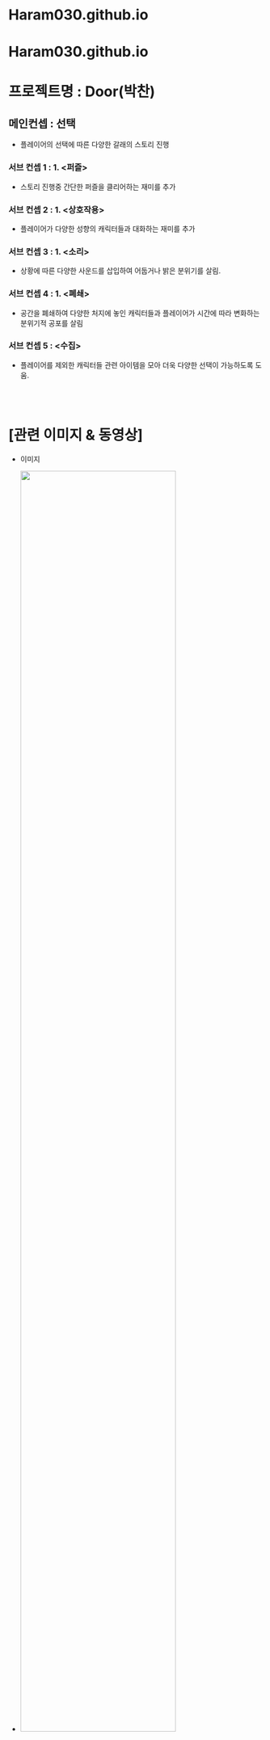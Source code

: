 # Haram030.github.io
# Haram030.github.io
# 프로젝트명 : Door(박찬)
## 메인컨셉 : 선택

-  플레이어의 선택에 따른 다양한 갈래의 스토리 진행 
  

### 서브 컨셉 1 : 1. <퍼즐>

-  스토리 진행중 간단한 퍼즐을 클리어하는 재미를 추가

### 서브 컨셉 2 : 1. <상호작용>

-  플레이어가 다양한 성향의 캐릭터들과 대화하는 재미를 추가

### 서브 컨셉 3 : 1. <소리>

-  상황에 따른 다양한 사운드를 삽입하여 어둡거나 밝은 분위기를 살림.

### 서브 컨셉 4 : 1. <폐쇄>

-  공간을 폐쇄하여 다양한 처지에 놓인 캐릭터들과 플레이어가 시간에 따라 변화하는 분위기적 공포를 살림

### 서브 컨셉 5 : <수집>

- 플레이어를 제외한 캐릭터들 관련 아이템을 모아 더욱 다양한 선택이 가능하도록 도움.

<br><br>

# [관련 이미지 & 동영상]

- 이미지
- <img width="80%" src="https://github.com/Haram030/Haram030.github.io/assets/127164063/6e860c9c-f48f-48a7-8c2f-7fd198974c78"/>

  이러한 형태의 각종 맵을 함정을 해재하고 탈출하는 게임입니다.

- <img width="80%" src="https://github.com/Haram030/Haram030.github.io/assets/127164063/d74332fd-5441-419e-b97c-ef8790d78584"/>
  이런식으로 다른 npc 들 과의 대화를 통하여 힌트를 얻고 스토리를 진행할 수 있습니다.

- 동영상
- [https://youtu.be/iqiXST7SFMM](https://www.youtube.com/watch?v=1gCdAGD9xLA&t=1s)
  (유사게임영상) 참고 게임인 단간론파 트레일러 영상입니다.                




<br><br>

# [대표 이미지]

<img width="80%" src="https://github.com/Haram030/Haram030.github.io/assets/127164063/a43f5fea-1a72-43f3-96ac-5b9065656de1"/>

<br><br>

# [컨셉 & 대표이미지 기반 작품묘사]

> ### 대표이미지 기반 : 스토리의 추리와 함정 해제를 동시에 하는 추리 탈출게임.

<br><br>

# [<Door> 구성 요소]

<br>

## 1. 메커니즘

[도전 과제]

함정 - 방(스테이지)를 다음단계로 넘어가기 위해서는 방에있는 함정을 해결해야만 한다. 
  방의 컨셉에 맞는 다양한 함정을 해결해야함
[재미 요소]

1. NPC들과의 대화에서 자신들이 원하는 선택지를 선택하여 다양한 결과를 낳을 수 있음.
2. 방마다 놓여진 함정을 해결하면서 함정 클리어에 대한 성취감을 느낌.
3. 다양한 컨셉에 맞는 스토리와 함정을 느끼며 분위기와 스토리에 대한 재미를 느낄 수 있음. 

<br>

## 2. 이야기

[만들게 된 배경]  
과거 레이튼 교수 시리즈와 단간론파 시리즈를 매우 즐겨하여 레이튼 교수 시리즈의 분위기와 단간론파와 같은 선택적 스토리를 가미하면 재미있는 게임이 나올 수 있겠다는 생각을 해보았습니다.
 
[참신함]
스토리의 분위기와 맞는 다양한 함정을 넣어서 기존의 방탈출이 아닌 다양한 분위기를 가진 방탈출을 만들어 보고자 합니다.

[카메라 관점]  
카메라가 캐릭터의 위에서 캐릭터의 움직임을 따라가는 모습으로 방 전체의 분위기를 나타내고자 합니다.

<br>

## 3. 미적요소

[디자인][컬러]  
게임 화면 중앙에 플레이어가 위치하며 스토리에 맞는 다양한 스테이지 디자인 
NPC와 대화시에는 플레이어와 NPC의 이미지가 확대되어 나타나며 대화창이 그 아래 나타난다 
함정 풀이 화면에서는 함정 이미지를 확대하여 플레이어가 함정을 더욱 자세히 보고 풀이 할 수 있도록 한다.

[컬러]
스토리에 맞는 밝은 색과 어두운 색을 적절히 조합하여 사용.

[음향]  
스토리에 맞는 밝은 음향과 어두운 음향을 적절히 조합하여 사용.
<br>

## 4. 기술
UNITY엔진을 이용하여 쯔꾸르 형식의 추리 방탈출 게임을 제작함. 
키보드로 플레이어를 조작하고 마우스로 선택지와 함정을 풀며 다양한 선택지로 인한 다양한 스토리를 목표로 제작.


# 1. 게임 오브젝트 분해 (구성 요소 분석)

|연번|오브젝트 이름|오브젝트 이미지|
|:----:|:----:|:----:|
|1|플레이어|<img width="80%" src="https://github.com/Haram030/Haram030.github.io/assets/127164063/21e7fb2b-704a-4ae9-953b-db8ed096a242"/>|
|2|플레이어|<img width="200%" src="https://github.com/Haram030/Haram030.github.io/assets/127164063/2ee9a1e5-e5ca-4784-8d51-4540bd0cc5a"/>|
|3|미아 대화|<img width="80%" src="https://github.com/Haram030/Haram030.github.io/assets/127164063/60778cae-95c5-4da0-aeeb-e6b8cd724709"/>|
|4|재열 대화|<img width="25%" src="https://github.com/Haram030/Haram030.github.io/assets/127164063/72967f41-b8b5-49e9-a4c3-a3dee603b0ab"/>|
|5|문제지|<img width="80%" src="https://github.com/Haram030/Haram030.github.io/assets/127164063/bc8a8de8-af6e-4f42-8ce4-71cbe34b29a5"/>|
|6|열쇠|<img width="80%" src="https://github.com/Haram030/Haram030.github.io/assets/127164063/20241ff4-e8a7-4f1f-8d7d-fe585dab3a85"/>|
|7|문|<img width="80%" src="https://github.com/Haram030/Haram030.github.io/assets/127164063/b85109fb-05de-4d33-ab98-f4cd0f8a9033"/>|

# 2. 파라미터(속성) 뽑아 보기

1.오브젝트 이름: Player

|속성|오브젝트 이름|설명|
|:----:|:----:|:----:|
|스피드|Speed|플레이어가 움직일때의 속도|
|상태|Status|플레이어가 문제풀이,대화,이동 상태 등을 나타냄|

2.오브젝트 이름: NPC
|속성|오브젝트 이름|설명|
|:----:|:----:|:----:|
|미아|Mia|파란색 머리의 여성|
|재열|Jae|빨간색 머리의 열정적인 남성|
|미호|Miho|흰색 머리의 긴머리 여성.|

3.오브젝트 이름 : Map
|속성|오브젝트 이름|설명|
|:----:|:----:|:----:|
|학교|School|학교를 분위기를 연출한 1스테이지|
|호텔|Hotel|호텔 분위기를 연출한 2 스테이지|
|숲|Forest|숲의 분위기를 연출한 3스테이지|


# 3. 행동 뽑아 보기

1.오브젝트 이름: Player

|속성|오브젝트 이름|설명|
|:----:|:----:|:----:|
|이동|Move|W,A,S,D로 이동 맵을 이동한다|
|상호작용|Interaction|NPC와 문제들과 마우스로 상호작용한다.|


# 4. 플레이어 캐릭터 속성(파라미터)

|속성|오브젝트 이름|설명|
|:----:|:----:|:----:|
|미아|Mia|파란색 머리의 여성 캐릭터 엉뚱하고 밝은 성격.|
|재열|Jae|빨간색 머리의 남성 캐릭터 열정적이고 화를 자주냄.|
|미호|Miho|흰색 머리의 여성캐릭터 말수가 적고 차가운 성격.|

# 5. 게임의 규칙

1) 핵심 규칙
플레이어가 스테이지(방)을 WASD로 이동하며 탐색하고 마우스로 다양한 오브젝트를 클릭하여 스토리를 진행시킨다.
스토리가 방마다의 적정 스토리가 진행되면 숨겨졌던 문이 나타나고 문을 열어 다음으로 넘어가기 위해서는 문에있는 문제를 해결해야만 한다.

2) 보조 규칙

NPC와 대화중에 좋지않은 선택을 할경우 게임이 오버될 수 있다.

# 6. 개발 요구사항 & 흐름도

6-1. 요구사항
1.게임 씬
<br>1-1)게임시작 씬 구현
<br>1-2)게임오버 씬 구현
2.플레이어 이동 및 상호작용
<br>2-1)플레이어 WASD로 상하좌우 이동 구현
<br>2-2)플레이어 이동 애니메이션 구현
<br>2-3)플레이어와 오브젝트의 상호작용 구현
<br>2-4)오브젝트와 상호작용시 애니메이션 구현
3.플레이어 NPC 대화 시스템
<br>3-1)플레이어 NPC 상호작용 구현
<br>3-2)플레이어와 NPC의 대화 창 UI 구현
<br>3-3)대화 내용(스토리) 삽입 및 NPC 감정에 따른 이미지 변경
4.함정 시스템
<br>4-1)함정과 상호작용시 함정 발견 및 풀이 씬으로 전환
<br>4-2)함정 풀이 시 풀이를 마우스로 조작 가능하도록 구현
<br>4-3)함정 클리어 시 나오는 이벤트와 오브젝트 구현
5.UI
<br>5-1)왼쪽 위 게임내의 시간을 나타내는 UI 구현
<br>5-2)오른쪽 위 현재 있는 스테이지를 나타내는 UI 구현
<br>5-3)ESC키를 눌렀을 때 나오는 소리설정, 게임저장, 게임나가기 UI 구현
6.인벤토리 시스템
<br>6-1)I키를 통하여 열 수 있는 인벤토리 창 구현
<br>6-2)오브젝트와 상호작용시에 오브젝트가 인벤토리에 저장 될 수 있도록 구현
<br>6-3)인벤토리에 상호작용 가능한 오브젝트가 있을 시 상호작용 가능하도록 구현
7.게임편의 시스템
<br>7-1)설정 UI를 열어 소리의 크기를 조절 할 수 있도록 구현
<br>7-2)설정 UI를 열어서 게임의 저장을 할 수 있도록 구현
<br>7-3)설정 UI에서 게임의 메인화면으로 나갈 수 있도록 구현

# 6주 요구사항

1.플레이어 이동 및 상호작용

1-1)플레이어 WASD로 상하좌우 이동 구현  (2)

1-2)플레이어 이동 애니메이션 구현  (2)

2.스테이지

2-1)1 스테이지 타일맵(나무 질감의 갈색 타일) 및 오브젝트 배치 ( 스토리, 함정 풀이에 필요한 오브젝트 ex) 사진 노트북 등) (8)

3.플레이어 NPC 대화 시스템

3-1)플레이어와 NPC 스페이스바키로 상호작용 구현  (3)

3-2)플레이어와 NPC의 대화 창 UI 구현 (중앙 하단에 대화 글, 우측 상단 NPC이름, 중앙 NPC이미지)  (3)

3-3)대화 내용(스토리) 삽입 (.csv를 이용 스토리 보드에 첨부) 및 NPC 감정(당황 슬픔 등)에 따른 이미지 변경 

4.플레이어 이동 및 상호작용

4-1)플레이어와 오브젝트의 상호작용 구현 (NPC와 똑같이 스페이스바를 통한 상호작용)

4-2)오브젝트와 상호작용시 애니메이션 구현 (오브젝트를 확대하여 볼 수 있도록 화면 전환 및 특정 오브젝트에는 대화창 출력)

5.함정 시스템

5-1)함정과 상호작용시(스페이스바) 함정 발견 및 풀이 씬으로 전환 (함정을 확대하여 플레이어가 자세히 관찰 할 수 있게함)

5-2)함정 풀이 시 풀이를 마우스로 조작 가능하도록 구현 (버튼을 클릭하여 원하는 숫자가 나오도록 조작 )

5-3)함정 클리어 시 나오는 이벤트와 오브젝트 구현 


6-2. 시간별 흐름도 flowchart

<img width="80%" src="https://github.com/Haram030/Haram030.github.io/assets/127164063/3a0b824e-5354-46be-a2d1-ccb799343444"/>

6-3. 키보드 이벤트에 대한 흐름도

<img width="80%" src="https://github.com/Haram030/Haram030.github.io/assets/127164063/9107dc88-7756-4e7e-9e55-21a900b898c7"/>



# 7. 스토리 보드

<img width="80%" src="https://github.com/Haram030/Haram030.github.io/assets/127164063/2fedc518-7d44-45fd-b846-7b952384720a"/>







                   
# 8. Github Blog URL
